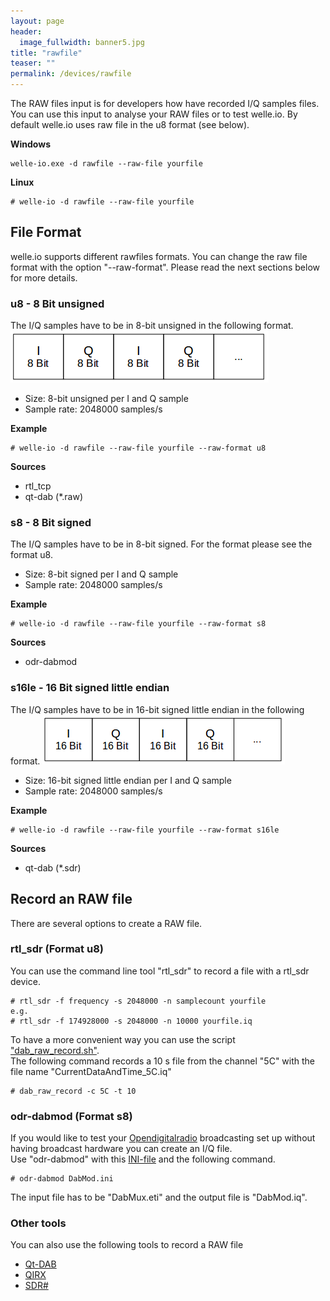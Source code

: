 ```yaml
---
layout: page
header:
  image_fullwidth: banner5.jpg
title: "rawfile"
teaser: ""
permalink: /devices/rawfile
---
```


The RAW files input is for developers how have recorded I/Q samples files. You can use this input to analyse your RAW files or to test welle.io. By default welle.io uses raw file in the u8 format (see below).

**Windows**
  ```
welle-io.exe -d rawfile --raw-file yourfile
  ```

**Linux**
  ```
# welle-io -d rawfile --raw-file yourfile
  ```

## File Format
welle.io supports different rawfiles formats. You can change the raw file format with the option "--raw-format". Please read the next sections below for more details.

### u8 - 8 Bit unsigned
The I/Q samples have to be in 8-bit unsigned in the following format.
![rawfile_format_u8.png](/images/rawfile_format_u8.png)
* Size: 8-bit unsigned per I and Q sample
* Sample rate: 2048000 samples/s

**Example**
  ```
# welle-io -d rawfile --raw-file yourfile --raw-format u8
  ```

**Sources**
* rtl_tcp
* qt-dab (*.raw)

### s8 - 8 Bit signed
The I/Q samples have to be in 8-bit signed. For the format please see the format u8.
* Size: 8-bit signed per I and Q sample
* Sample rate: 2048000 samples/s

**Example**
  ```
# welle-io -d rawfile --raw-file yourfile --raw-format s8
  ```

**Sources**
* odr-dabmod

### s16le - 16 Bit signed little endian
The I/Q samples have to be in 16-bit signed little endian in the following format.
![rawfile_format_s16le.png](/images/rawfile_format_s16le.png)
* Size: 16-bit signed little endian per I and Q sample
* Sample rate: 2048000 samples/s

**Example**
  ```
# welle-io -d rawfile --raw-file yourfile --raw-format s16le
  ```

**Sources**
* qt-dab (*.sdr)

## Record an RAW file
There are several options to create a RAW file.

### rtl_sdr (Format u8)
You can use the command line tool "rtl_sdr" to record a file with a rtl_sdr device.
  ```
# rtl_sdr -f frequency -s 2048000 -n samplecount yourfile
e.g.
# rtl_sdr -f 174928000 -s 2048000 -n 10000 yourfile.iq
  ```
To have a more convenient way you can use the script ["dab_raw_record.sh"](../download/dab_raw_record.sh).  
The following command records a 10 s file from the channel "5C" with the file name "CurrentDataAndTime_5C.iq"
  ```
# dab_raw_record -c 5C -t 10
  ```

### odr-dabmod (Format s8)
If you would like to test your [Opendigitalradio](http://www.opendigitalradio.org/) broadcasting set up without having broadcast hardware you can create an I/Q file.  
Use "odr-dabmod" with this [INI-file](../download/DabMod.ini) and the following command.
  ```
# odr-dabmod DabMod.ini
  ```
The input file has to be "DabMux.eti" and the output file is "DabMod.iq".

### Other tools
You can also use the following tools to record a RAW file
 * [Qt-DAB](https://www.sdr-j.tk/index.html)
 * [QIRX](https://qirx.softsyst.com/)
 * [SDR#](https://airspy.com/)
